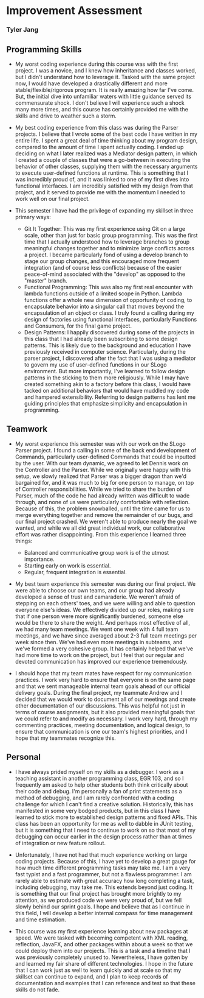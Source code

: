 # Improvement Assessment
### Tyler Jang

## Programming Skills

 * My worst coding experience during this course was with the first project. I was a novice, and I knew how inheritance and classes worked, but I didn't understand how to leverage it.
 Tasked with the same project now, I would have developed a drastically different and more stable/flexible/rigorous program. It is really amazing how far I've come. But, the initial dive into 
 unfamiliar waters with little guidance served its commensurate shock. I don't believe I will experience such a shock many more times, and this course has certainly provided me with the skills and drive to weather such a storm.

 * My best coding experience from this class was during the Parser projects. I believe that I wrote some of the best code I have written in my entire life. I spent a great deal of time thinking about my program design, compared to the amount of time I spent actually coding.
 I ended up deciding on what I later realized was a Mediator design pattern, in which I created a couple of classes that were a go-between in executing the behavior of other classes, supplying them with the necessary arguments to execute user-defined functions at runtime.
 This is something that I was incredibly proud of, and it was linked to one of my first dives into functional interfaces. I am incredibly satisfied with my design from that project, and it served to provide me with the momentum I needed to work well on our final project.

 * This semester I have had the privilege of expanding my skillset in three primary ways:
    * Git It Together: This was my first experience using Git on a large scale, other than just for basic group programming. This was the first time that I actually understood how to leverage branches to group meaningful changes together and to minimize large conflicts
    across a project. I became particularly fond of using a develop branch to stage our group changes, and this encouraged more frequent integration (and of course less conflicts) because of the easier peace-of-mind associated with the "develop" as opposed to the "master" branch.
    * Functional Programming: This was also my first real encounter with lambda functions outside of a limited scope in Python. Lambda functions offer a whole new dimension of opportunity of coding, to encapsulate behavior into a singular call that moves beyond the encapsulation of an object or class.
    I truly found a calling during my design of factories using functional interfaces, particularly Functions and Consumers, for the final game project.
    * Design Patterns: I happily discovered during some of the projects in this class that I had already been subscribing to some design patterns. This is likely due to the background and education I have previously received in computer science.
    Particularly, during the parser project, I discovered after the fact that I was using a mediator to govern my use of user-defined functions in our SLogo environment.
    But more importantly, I've learned to follow design patterns in the sticking to them more religiously. While I may have created something akin to a factory before this class, I would have tacked on additional behaviors that would have muddled my code and hampered extensibility.
    Referring to design patterns has lent me guiding principles that emphasize simplicity and encapsulation in programming.

## Teamwork

 * My worst experience this semester was with our work on the SLogo Parser project. I found a calling in some of the back end development of Commands, particularly user-defined Commands that could be inputted by the user.
 With our team dynamic, we agreed to let Dennis work on the Controller and the Parser. While we originally were happy with this setup, we slowly realized that Parser was a bigger dragon than we'd bargained for, and it was much to big for one person to manage, on top of Controller responsibilities.
 While we tried to share the burden of Parser, much of the code he had already written was difficult to wade through, and none of us were particularly comfortable with reflection.
 Because of this, the problem snowballed, until the time came for us to merge everything together and remove the remainder of our bugs, and our final project crashed.
 We weren't able to produce nearly the goal we wanted, and while we all did great individual work, our collaborative effort was rather disappointing. From this experience I learned three things:
    * Balanced and communicative group work is of the utmost importance.
    * Starting early on work is essential.
    * Regular, frequent integration is essential.

 * My best team experience this semester was during our final project. We were able to choose our own teams, and our group had already developed a sense of trust and camaraderie. We weren't afraid of stepping on each others' toes, and we
 were willing and able to question everyone else's ideas. We effectively divided up our roles, making sure that if one person were more significantly burdened, someone else would be there to share the weight. And perhaps most effective of all,
 we had many team meetings. We went one week with 4 full team meetings, and we have since averaged about 2-3 full team meetings per week since then. We've had even more meetings in subteams, and we've formed a very cohesive group.
 It has certainly helped that we've had more time to work on the project, but I feel that our regular and devoted communication has improved our experience tremendously.
 
 * I should hope that my team mates have respect for my communication practices. I work very hard to ensure that everyone is on the same page and that we sent manageable internal team goals ahead of our official delivery goals.
 During the final project, my teammate Andrew and I decided that we would work to document all of our meetings and create other documentation of our discussions. This was helpful not just in terms of course assignments, but it also
 provided meaningful goals that we could refer to and modify as necessary. I work very hard, through my commenting practices, meeting documentation, and logical design, to ensure that communication is one our team's highest priorities,
 and I hope that my teammates recognize this. 

## Personal

 * I have always prided myself on my skills as a debugger. I work as a teaching assistant in another programming class, EGR 103, and so I frequently am asked to help other students both
 think critically about their code and debug. I'm personally a fan of print statements as a method of debugging, and I am rarely confronted with a coding challenge for which I can't find a creative solution.
 Historically, this has manifested in some very bodged products, but in this class I have learned to stick more to established design patterns and fixed APIs. 
 This class has been an opportunity for me as well to dabble in JUnit testing, but it is something that I need to continue to work on so that most of my debugging can occur earlier in the design process rather than at times of
 integration or new feature rollout.

 * Unfortunately, I have not had that much experience working on large coding projects. Because of this, I have yet to develop a great gauge for how much time different programming tasks may take me.
 I am a very fast typist and a fast programmer, but not a flawless programmer. I am rarely able to estimate with great accuracy how long completing a task, including debugging, may take me. This extends beyond just coding.
 It is something that our final project has brought more brightly to my attention, as we produced code we were very proud of, but we fell slowly behind our sprint goals.
 I hope and believe that as I continue in this field, I will develop a better internal compass for time management and time estimation.

 * This course was my first experience learning about new packages at speed. We were tasked with becoming competent with XML reading, reflection, JavaFX, and other packages within about a week so that we could deploy them into our projects.
 This is a task and a timeline that I was previously completely unused to. Nevertheless, I have gotten by and learned my fair share of different technologies. I hope in the future that I can work just as well to learn
 quickly and at scale so that my skillset can continue to expand, and I plan to keep records of documentation and examples that I can reference and test so that these skills do not fade.